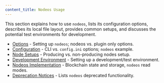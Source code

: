 ```yaml
---
content_title: Nodeos Usage
---
```


This section explains how to use `nodeos`, lists its configuration options, describes its local file layout, provides common setups, and discusses the potential test environments for development.

* [Options](00_nodeos-options.md) - Setting up `nodeos`; nodeos vs. plugin only options.
* [Configuration](01_nodeos-configuration.md) - CLI vs. `config.ini` options; `nodeos` example.
* [Node Setups](02_node-setups/index.md) - Producing vs. non-producing nodes setup.
* [Development Environment](03_development-environment/index.md) - Setting up a development/test environment.
* [Nodeos Implementation](05_nodeos-implementation.md) - Blockchain state and storage, `nodeos` read modes.
* [Deprecation Notices](https://github.com/FOC/eos/issues/7597) - Lists `nodeos` deprecated functionality.
